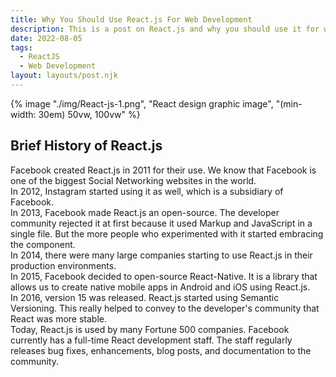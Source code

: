 ```yaml
---
title: Why You Should Use React.js For Web Development
description: This is a post on React.js and why you should use it for web development
date: 2022-08-05
tags:
  - ReactJS
  - Web Development
layout: layouts/post.njk
---
```


{% image "./img/React-js-1.png", "React design graphic image", "(min-width: 30em) 50vw, 100vw" %}

## Brief History of React.js

Facebook created React.js in 2011 for their use. We know that Facebook is one of the biggest Social Networking websites in the world.
<br />
In 2012, Instagram started using it as well, which is a subsidiary of Facebook.
<br />
In 2013, Facebook made React.js an open-source. The developer community rejected it at first because it used Markup and JavaScript in a single file. But the more people who experimented with it started embracing the component.
<br />
In 2014, there were many large companies starting to use React.js in their production environments.
<br />
In 2015, Facebook decided to open-source React-Native. It is a library that allows us to create native mobile apps in Android and iOS using React.js.
<br />
In 2016, version 15 was released. React.js started using Semantic Versioning. This really helped to convey to the developer's community that React was more stable.
<br />
Today, React.js is used by many Fortune 500 companies. Facebook currently has a full-time React development staff. The staff regularly releases bug fixes, enhancements, blog posts, and documentation to the community.